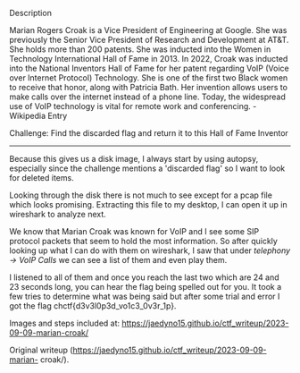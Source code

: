 Description

Marian Rogers Croak is a Vice President of Engineering at Google. She was
previously the Senior Vice President of Research and Development at AT&T. She
holds more than 200 patents. She was inducted into the Women in Technology
International Hall of Fame in 2013. In 2022, Croak was inducted into the
National Inventors Hall of Fame for her patent regarding VoIP (Voice over
Internet Protocol) Technology. She is one of the first two Black women to
receive that honor, along with Patricia Bath. Her invention allows users to
make calls over the internet instead of a phone line. Today, the widespread
use of VoIP technology is vital for remote work and conferencing. - Wikipedia
Entry

Challenge: Find the discarded flag and return it to this Hall of Fame Inventor

---

Because this gives us a disk image, I always start by using autopsy,
especially since the challenge mentions a 'discarded flag' so I want to look
for deleted items.

Looking through the disk there is not much to see except for a pcap file which
looks promising. Extracting this file to my desktop, I can open it up in
wireshark to analyze next.

We know that Marian Croak was known for VoIP and I see some SIP protocol
packets that seem to hold the most information. So after quickly looking up
what I can do with them on wireshark, I saw that under *telephony -> VoIP
Calls* we can see a list of them and even play them.

I listened to all of them and once you reach the last two which are 24 and 23
seconds long, you can hear the flag being spelled out for you. It took a few
tries to determine what was being said but after some trial and error I got
the flag chctf{d3v3l0p3d_vo1c3_0v3r_1p}.

Images and steps included at:
https://jaedyno15.github.io/ctf_writeup/2023-09-09-marian-croak/

Original writeup (https://jaedyno15.github.io/ctf_writeup/2023-09-09-marian-
croak/).